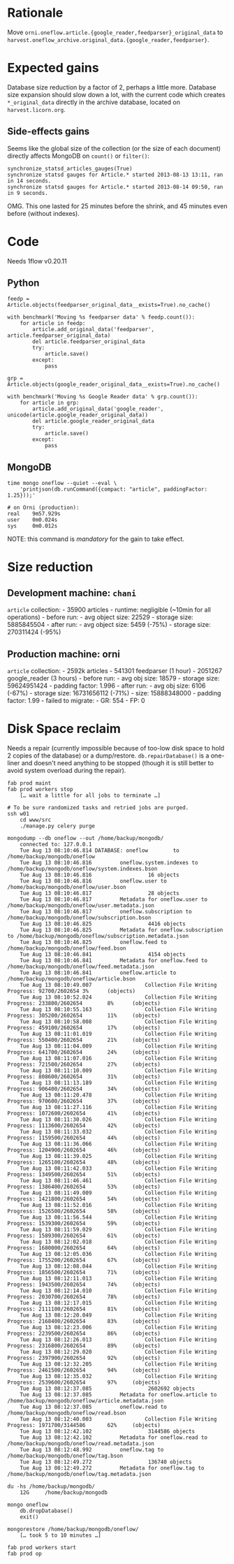 
# Rationale

Move `orni.oneflow.article.{google_reader,feedparser}_original_data` to `harvest.oneflow_archive.original_data.{google_reader,feedparser}`.


# Expected gains

Database size reduction by a factor of 2, perhaps a little more. Database size expansion should slow down a lot, with the current code which creates `*_original_data` directly in the archive database, located on `harvest.licorn.org`.

## Side-effects gains

Seems like the global size of the collection (or the size of each document) directly affects MongoDB on `count()` or `filter()`:

    synchronize_statsd_articles_gauges(True)
    synchronize statsd gauges for Article.* started 2013-08-13 13:11, ran in 14 seconds.
    synchronize statsd gauges for Article.* started 2013-08-14 09:50, ran in 9 seconds.

OMG. This one lasted for 25 minutes before the shrink, and 45 minutes even before (without indexes).


# Code

Needs 1flow v0.20.11

## Python

    feedp = Article.objects(feedparser_original_data__exists=True).no_cache()

    with benchmark('Moving %s feedparser data' % feedp.count()):
        for article in feedp:
            article.add_original_data('feedparser', article.feedparser_original_data)
            del article.feedparser_original_data
            try:
                article.save()
            except:
                pass

    grp = Article.objects(google_reader_original_data__exists=True).no_cache()

    with benchmark('Moving %s Google Reader data' % grp.count()):
        for article in grp:
            article.add_original_data('google_reader', unicode(article.google_reader_original_data))
            del article.google_reader_original_data
            try:
                article.save()
            except:
                pass

## MongoDB

    time mongo oneflow --quiet --eval \
        'printjson(db.runCommand({compact: "article", paddingFactor: 1.25}));'

    # on Orni (production):
    real    9m57.929s
    user    0m0.024s
    sys     0m0.012s

NOTE: this command is *mandatory* for the gain to take effect.


# Size reduction

## Development machine: `chani`

`article` collection:
    - 35900 articles
    - runtime: negligible (~10min for all operations)
    - before run:
        - avg object size: 22529
        - storage size: 5885845504
    - after run:
        - avg object size: 5459 (-75%)
        - storage size: 270311424 (-95%)

## Production machine: orni

`article` collection:
    - 2592k articles
        - 541301 feedparser (1 hour)
        - 2051267 google_reader (3 hours)
    - before run:
        - avg obj size: 18579
        - storage size: 59624951424
        - padding factor: 1.996
    - after run:
        - avg obj size: 6106 (-67%)
        - storage size: 16731656112 (-71%)
        - size: 15888348000
        - padding factor: 1.99
        - failed to migrate:
            - GR: 554
            - FP: 0

# Disk Space reclaim

Needs a repair (currently impossible because of too-low disk space to hold 2 copies of the database) or a dump/restore. `db.repairDatabase()` is a one-liner and doesn't need anything to be stopped (though it is still better to avoid system overload during the repair).

    fab prod maint
    fab prod workers stop
        [… wait a little for all jobs to terminate …]

    # To be sure randomized tasks and retried jobs are purged.
    ssh w01
        cd www/src
        ./manage.py celery purge

    mongodump --db oneflow --out /home/backup/mongodb/
        connected to: 127.0.0.1
        Tue Aug 13 08:10:46.814 DATABASE: oneflow        to     /home/backup/mongodb/oneflow
        Tue Aug 13 08:10:46.816         oneflow.system.indexes to /home/backup/mongodb/oneflow/system.indexes.bson
        Tue Aug 13 08:10:46.816                  16 objects
        Tue Aug 13 08:10:46.816         oneflow.user to /home/backup/mongodb/oneflow/user.bson
        Tue Aug 13 08:10:46.817                  28 objects
        Tue Aug 13 08:10:46.817         Metadata for oneflow.user to /home/backup/mongodb/oneflow/user.metadata.json
        Tue Aug 13 08:10:46.817         oneflow.subscription to /home/backup/mongodb/oneflow/subscription.bson
        Tue Aug 13 08:10:46.825                  4416 objects
        Tue Aug 13 08:10:46.825         Metadata for oneflow.subscription to /home/backup/mongodb/oneflow/subscription.metadata.json
        Tue Aug 13 08:10:46.825         oneflow.feed to /home/backup/mongodb/oneflow/feed.bson
        Tue Aug 13 08:10:46.841                  4154 objects
        Tue Aug 13 08:10:46.841         Metadata for oneflow.feed to /home/backup/mongodb/oneflow/feed.metadata.json
        Tue Aug 13 08:10:46.841         oneflow.article to /home/backup/mongodb/oneflow/article.bson
        Tue Aug 13 08:10:49.007                 Collection File Writing Progress: 92700/2602654 3%      (objects)
        Tue Aug 13 08:10:52.024                 Collection File Writing Progress: 233800/2602654        8%      (objects)
        Tue Aug 13 08:10:55.163                 Collection File Writing Progress: 305200/2602654        11%     (objects)
        Tue Aug 13 08:10:58.008                 Collection File Writing Progress: 459100/2602654        17%     (objects)
        Tue Aug 13 08:11:01.019                 Collection File Writing Progress: 550400/2602654        21%     (objects)
        Tue Aug 13 08:11:04.009                 Collection File Writing Progress: 641700/2602654        24%     (objects)
        Tue Aug 13 08:11:07.016                 Collection File Writing Progress: 721500/2602654        27%     (objects)
        Tue Aug 13 08:11:10.009                 Collection File Writing Progress: 808600/2602654        31%     (objects)
        Tue Aug 13 08:11:13.189                 Collection File Writing Progress: 906400/2602654        34%     (objects)
        Tue Aug 13 08:11:20.478                 Collection File Writing Progress: 970600/2602654        37%     (objects)
        Tue Aug 13 08:11:27.116                 Collection File Writing Progress: 1072600/2602654       41%     (objects)
        Tue Aug 13 08:11:30.026                 Collection File Writing Progress: 1113600/2602654       42%     (objects)
        Tue Aug 13 08:11:33.032                 Collection File Writing Progress: 1159500/2602654       44%     (objects)
        Tue Aug 13 08:11:36.066                 Collection File Writing Progress: 1204900/2602654       46%     (objects)
        Tue Aug 13 08:11:39.025                 Collection File Writing Progress: 1265100/2602654       48%     (objects)
        Tue Aug 13 08:11:42.033                 Collection File Writing Progress: 1349500/2602654       51%     (objects)
        Tue Aug 13 08:11:46.461                 Collection File Writing Progress: 1386400/2602654       53%     (objects)
        Tue Aug 13 08:11:49.009                 Collection File Writing Progress: 1421800/2602654       54%     (objects)
        Tue Aug 13 08:11:52.016                 Collection File Writing Progress: 1526500/2602654       58%     (objects)
        Tue Aug 13 08:11:56.544                 Collection File Writing Progress: 1539300/2602654       59%     (objects)
        Tue Aug 13 08:11:59.029                 Collection File Writing Progress: 1589300/2602654       61%     (objects)
        Tue Aug 13 08:12:02.018                 Collection File Writing Progress: 1680000/2602654       64%     (objects)
        Tue Aug 13 08:12:05.036                 Collection File Writing Progress: 1755200/2602654       67%     (objects)
        Tue Aug 13 08:12:08.044                 Collection File Writing Progress: 1856500/2602654       71%     (objects)
        Tue Aug 13 08:12:11.013                 Collection File Writing Progress: 1943500/2602654       74%     (objects)
        Tue Aug 13 08:12:14.010                 Collection File Writing Progress: 2030700/2602654       78%     (objects)
        Tue Aug 13 08:12:17.015                 Collection File Writing Progress: 2111100/2602654       81%     (objects)
        Tue Aug 13 08:12:20.049                 Collection File Writing Progress: 2168400/2602654       83%     (objects)
        Tue Aug 13 08:12:23.006                 Collection File Writing Progress: 2239500/2602654       86%     (objects)
        Tue Aug 13 08:12:26.013                 Collection File Writing Progress: 2316800/2602654       89%     (objects)
        Tue Aug 13 08:12:29.020                 Collection File Writing Progress: 2397900/2602654       92%     (objects)
        Tue Aug 13 08:12:32.205                 Collection File Writing Progress: 2461500/2602654       94%     (objects)
        Tue Aug 13 08:12:35.032                 Collection File Writing Progress: 2539600/2602654       97%     (objects)
        Tue Aug 13 08:12:37.085                  2602692 objects
        Tue Aug 13 08:12:37.085         Metadata for oneflow.article to /home/backup/mongodb/oneflow/article.metadata.json
        Tue Aug 13 08:12:37.085         oneflow.read to /home/backup/mongodb/oneflow/read.bson
        Tue Aug 13 08:12:40.003                 Collection File Writing Progress: 1971700/3144586       62%     (objects)
        Tue Aug 13 08:12:42.102                  3144586 objects
        Tue Aug 13 08:12:42.102         Metadata for oneflow.read to /home/backup/mongodb/oneflow/read.metadata.json
        Tue Aug 13 08:12:48.992         oneflow.tag to /home/backup/mongodb/oneflow/tag.bson
        Tue Aug 13 08:12:49.272                  136740 objects
        Tue Aug 13 08:12:49.272         Metadata for oneflow.tag to /home/backup/mongodb/oneflow/tag.metadata.json

    du -hs /home/backup/mongodb/
        12G     /home/backup/mongodb

    mongo oneflow
        db.dropDatabase()
        exit()

    mongorestore /home/backup/mongodb/oneflow/
        [… took 5 to 10 minutes …]

    fab prod workers start
    fab prod op
